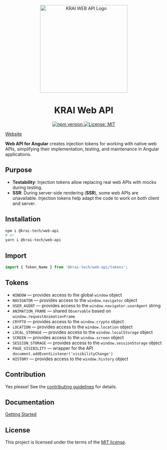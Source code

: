 <p align="center">
  <a href="https://krai-kit.dev">
      <img alt="KRAI WEB API Logo" src="https://github.com/krai-tech/krai-kit/raw/alpha/assets/krai-web-api.svg" width="280" style="max-width:100%;">
  </a>
</p>

<h1 align="center">KRAI Web API</h1>

<div align="center">
  <a href="https://npmjs.com/package/@krai-tech/kit">
    <img src="https://img.shields.io/npm/v/@krai-tech/kit.svg" alt="npm version">
  </a>
  <a href="https://opensource.org/licenses/MIT">
    <img src="https://img.shields.io/badge/License-MIT-yellow.svg" alt="License: MIT">
  </a>
</div>

[Website](https://krai-kit.dev)

**Web API for Angular** creates injection tokens for working with native web APIs, simplifying their implementation, testing, and maintenance in Angular applications.

## Purpose

- **Testability**: Injection tokens allow replacing real web APIs with mocks during testing.
- **SSR**: During server-side rendering (**SSR**), some web APIs are unavailable. Injection tokens help adapt the code to work on both client and server.

## Installation

```bash
npm i @krai-tech/web-api
# or
yarn i @krai-tech/web-api
```

## Import

```ts
import { Token_Name } from '@krai-tech/web-api/tokens';
```

## Tokens

- `WINDOW` — provides access to the global `window` object
- `NAVIGATOR` — provides access to the `window.navigator` object
- `USER_AGENT` — provides access to the `window.navigator.userAgent` string
- `ANIMATION_FRAME` — shared `Observable` based on `window.requestAnimationFrame`
- `CRYPTO` — provides access to the `window.crypto` object
- `LOCATION` — provides access to the `window.location` object
- `LOCAL_STORAGE` — provides access to the `window.localStorage` object
- `SCREEN` — provides access to the `window.screen` object
- `SESSION_STORAGE` — provides access to the `window.sessionStorage` object
- `PAGE_VISIBILITY` — wrapper for the API `document.addEventListener('visibilityChange')`
- `HISTORY` — provides access to the `window.history` object

## Contribution

Yes please! See the
[contributing guidelines](https://krai-kit.dev/en/docs/contribution)
for details.

## Documentation

[Getting Started](https://krai-kit.dev/en/docs/getting-started)

## License

This project is licensed under the terms of the
[MIT license](https://github.com/krai-tech/krai-kit/blob/master/LICENSE).
